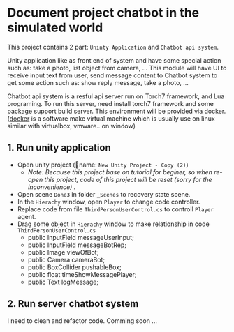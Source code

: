 # Document project chatbot in the simulated world 

This project contains 2 part: `Uninty Application` and `Chatbot api system`. 

Unity application like as front end of system and  have some special action such as: take a photo, list object from camera, ... This module will have UI to receive input text from user, send message content to Chatbot system to get some action such as: show reply message, take a photo, ...

Chatbot api system is a resful api server run on Torch7 framework, and Lua programing. To run this server, need install torch7 framework and some package support build server. This environment will be provided via docker. ([docker](https://docs.docker.com/docker-for-windows/install/) is a software make virtual machine which is usually use on linux similar with virtualbox, vmware.. on window)


## 1. Run unity application 

- Open unity project (name: `New Unity Project - Copy (2)`) 
    - _Note: Because this project base on tutorial for beginer, so when re-open this project, code of this project will be reset (sorry for the inconvenience) ._
- Open scene `Done3` in folder `_Scenes` to recovery state scene.
- In the `Hierachy` window, open `Player` to change code controller. 
- Replace code from file `ThirdPersonUserControl.cs` to controll `Player` agent.
- Drag some object in `Hierachy` window to make relationship in code `ThirdPersonUserControl.cs`
    - public InputField messageUserInput;
    - public InputField messageBotRep;
    - public Image viewOfBot;
    - public Camera cameraBot;
    - public BoxCollider pushableBox;
    - public float timeShowMessagePlayer;
    - public Text logMessage;

## 2. Run server chatbot system

I need to clean and refactor code. Comming soon ... 